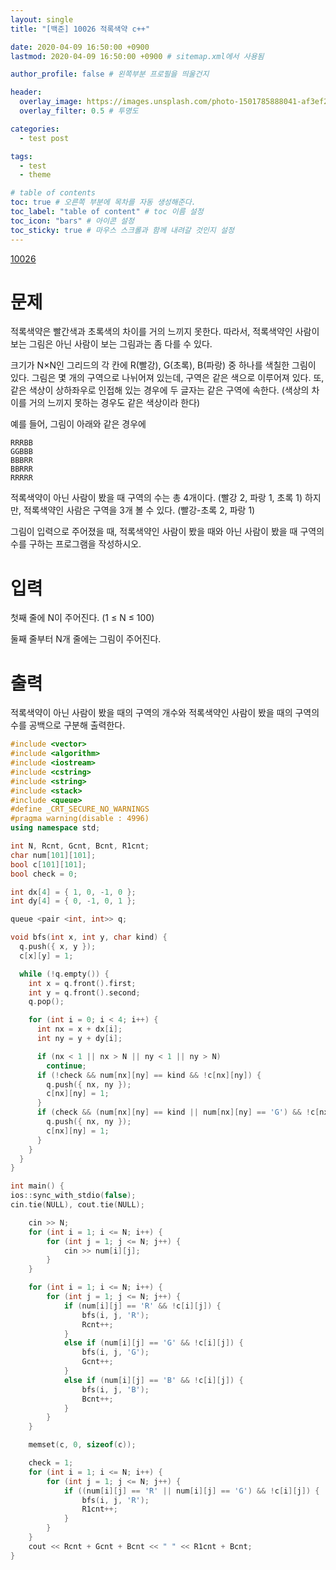```yaml
---
layout: single
title: "[백준] 10026 적록색약 c++"

date: 2020-04-09 16:50:00 +0900
lastmod: 2020-04-09 16:50:00 +0900 # sitemap.xml에서 사용됨

author_profile: false # 왼쪽부분 프로필을 띄울건지

header:
  overlay_image: https://images.unsplash.com/photo-1501785888041-af3ef285b470?ixlib=rb-1.2.1&ixid=eyJhcHBfaWQiOjEyMDd9&auto=format&fit=crop&w=1350&q=80
  overlay_filter: 0.5 # 투명도

categories:
  - test post

tags:
  - test
  - theme

# table of contents
toc: true # 오른쪽 부분에 목차를 자동 생성해준다.
toc_label: "table of content" # toc 이름 설정
toc_icon: "bars" # 아이콘 설정
toc_sticky: true # 마우스 스크롤과 함께 내려갈 것인지 설정
---
```


[10026](https://www.acmicpc.net/problem/10026)

# 문제

적록색약은 빨간색과 초록색의 차이를 거의 느끼지 못한다. 따라서, 적록색약인 사람이 보는 그림은 아닌 사람이 보는 그림과는 좀 다를 수 있다.

크기가 N×N인 그리드의 각 칸에 R(빨강), G(초록), B(파랑) 중 하나를 색칠한 그림이 있다. 그림은 몇 개의 구역으로 나뉘어져 있는데, 구역은 같은 색으로 이루어져 있다. 또, 같은 색상이 상하좌우로 인접해 있는 경우에 두 글자는 같은 구역에 속한다. (색상의 차이를 거의 느끼지 못하는 경우도 같은 색상이라 한다)

예를 들어, 그림이 아래와 같은 경우에

```plaintext
RRRBB
GGBBB
BBBRR
BBRRR
RRRRR
```

적록색약이 아닌 사람이 봤을 때 구역의 수는 총 4개이다. (빨강 2, 파랑 1, 초록 1) 하지만, 적록색약인 사람은 구역을 3개 볼 수 있다. (빨강-초록 2, 파랑 1)

그림이 입력으로 주어졌을 때, 적록색약인 사람이 봤을 때와 아닌 사람이 봤을 때 구역의 수를 구하는 프로그램을 작성하시오.

# 입력

첫째 줄에 N이 주어진다. (1 ≤ N ≤ 100)

둘째 줄부터 N개 줄에는 그림이 주어진다.

# 출력

적록색약이 아닌 사람이 봤을 때의 구역의 개수와 적록색약인 사람이 봤을 때의 구역의 수를 공백으로 구분해 출력한다.

```c++
#include <vector>
#include <algorithm>
#include <iostream>
#include <cstring>
#include <string>
#include <stack>
#include <queue>
#define _CRT_SECURE_NO_WARNINGS
#pragma warning(disable : 4996)
using namespace std;

int N, Rcnt, Gcnt, Bcnt, R1cnt;
char num[101][101];
bool c[101][101];
bool check = 0;

int dx[4] = { 1, 0, -1, 0 };
int dy[4] = { 0, -1, 0, 1 };

queue <pair <int, int>> q;

void bfs(int x, int y, char kind) {
  q.push({ x, y });
  c[x][y] = 1;

  while (!q.empty()) {
    int x = q.front().first;
    int y = q.front().second;
    q.pop();

    for (int i = 0; i < 4; i++) {
      int nx = x + dx[i];
      int ny = y + dy[i];

      if (nx < 1 || nx > N || ny < 1 || ny > N)
        continue;
      if (!check && num[nx][ny] == kind && !c[nx][ny]) {
        q.push({ nx, ny });
        c[nx][ny] = 1;
      }
      if (check && (num[nx][ny] == kind || num[nx][ny] == 'G') && !c[nx][ny]) {
        q.push({ nx, ny });
        c[nx][ny] = 1;
      }
    }
  }
}

int main() {
ios::sync_with_stdio(false);
cin.tie(NULL), cout.tie(NULL);

    cin >> N;
    for (int i = 1; i <= N; i++) {
    	for (int j = 1; j <= N; j++) {
    		cin >> num[i][j];
    	}
    }

    for (int i = 1; i <= N; i++) {
    	for (int j = 1; j <= N; j++) {
    		if (num[i][j] == 'R' && !c[i][j]) {
    			bfs(i, j, 'R');
    			Rcnt++;
    		}
    		else if (num[i][j] == 'G' && !c[i][j]) {
    			bfs(i, j, 'G');
    			Gcnt++;
    		}
    		else if (num[i][j] == 'B' && !c[i][j]) {
    			bfs(i, j, 'B');
    			Bcnt++;
    		}
    	}
    }

    memset(c, 0, sizeof(c));

    check = 1;
    for (int i = 1; i <= N; i++) {
    	for (int j = 1; j <= N; j++) {
    		if ((num[i][j] == 'R' || num[i][j] == 'G') && !c[i][j]) {
    			bfs(i, j, 'R');
    			R1cnt++;
    		}
    	}
    }
    cout << Rcnt + Gcnt + Bcnt << " " << R1cnt + Bcnt;
}
```
